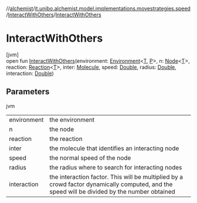 //[alchemist](../../../index.md)/[it.unibo.alchemist.model.implementations.movestrategies.speed](../index.md)/[InteractWithOthers](index.md)/[InteractWithOthers](-interact-with-others.md)

# InteractWithOthers

[jvm]\
open fun [InteractWithOthers](-interact-with-others.md)(environment: [Environment](../../it.unibo.alchemist.model.interfaces/-environment/index.md)<[T](../../it.unibo.alchemist/-supported-incarnations/get.md), [P](../../it.unibo.alchemist/-supported-incarnations/get.md)>, n: [Node](../../it.unibo.alchemist.model.interfaces/-node/index.md)<[T](../../it.unibo.alchemist/-supported-incarnations/get.md)>, reaction: [Reaction](../../it.unibo.alchemist.model.interfaces/-reaction/index.md)<[T](../../it.unibo.alchemist/-supported-incarnations/get.md)>, inter: [Molecule](../../it.unibo.alchemist.model.interfaces/-molecule/index.md), speed: [Double](https://kotlinlang.org/api/latest/jvm/stdlib/kotlin/-double/index.html), radius: [Double](https://kotlinlang.org/api/latest/jvm/stdlib/kotlin/-double/index.html), interaction: [Double](https://kotlinlang.org/api/latest/jvm/stdlib/kotlin/-double/index.html))

## Parameters

jvm

| | |
|---|---|
| environment | the environment |
| n | the node |
| reaction | the reaction |
| inter | the molecule that identifies an interacting node |
| speed | the normal speed of the node |
| radius | the radius where to search for interacting nodes |
| interaction | the interaction factor. This will be multiplied by a crowd factor dynamically computed, and the speed will be divided by the number obtained |
